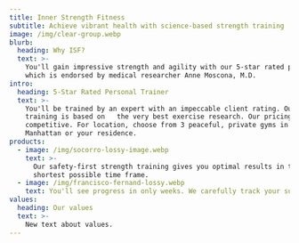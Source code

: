 ```yaml
---
title: Inner Strength Fitness
subtitle: Achieve vibrant health with science-based strength training
image: /img/clear-group.webp
blurb:
  heading: Why ISF?
  text: >-
    You'll gain impressive strength and agility with our 5-star rated program,
    which is endorsed by medical researcher Anne Moscona, M.D. 
intro:
  heading: 5-Star Rated Personal Trainer
  text: >-
    You'll be trained by an expert with an impeccable client rating. Our fitness
    training is based on   the very best exercise research. Our pricing is
    competitive. For location, choose from 3 peaceful, private gyms in midtown
    Manhattan or your residence.
products:
  - image: /img/socorro-lossy-image.webp
    text: >-
      Our safety-first strength training gives you optimal results in the
      shortest possible time frame.
  - image: /img/francisco-fernand-lossy.webp
    text: You'll see progress in only weeks. We carefully track your success.
values:
  heading: Our values
  text: >-
    New text about values.
---
```


